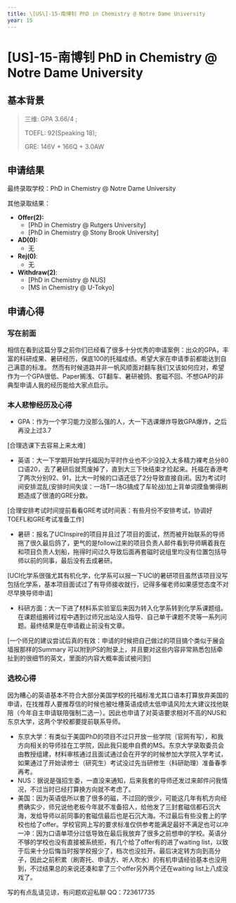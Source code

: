 ```yaml
---
title: \[US\]-15-南博钊 PhD in Chemistry @ Notre Dame University
year: 15
---
```


# \[US\]-15-南博钊 PhD in Chemistry @ Notre Dame University
## 基本背景

> 三维: GPA 3.66/4 ;
>
> TOEFL: 92\(Speaking 18\);
>
> GRE: 146V + 166Q + 3.0AW

## 申请结果

最终录取学校：PhD in Chemistry @ Notre Dame University

其他录取结果：

* **Offer\(2\):**
  * \[PhD in Chemistry @ Rutgers University\]
  * \[PhD in Chemistry @ Stony Brook University\]
* **AD\(0\):**
  * 无
* **Rej\(0\)**:
  * 无
* **Withdraw\(2\)**:
  * \[PhD in Chemistry @ NUS\]
  * \[MS in Chemistry @ U-Tokyo]

## 申请心得

### 写在前面
相信在看到这篇分享之前你们已经看了很多十分优秀的申请案例：出众的GPA，丰富的科研成果、暑研经历，保底100的托福成绩。希望大家在申请季前都能达到自己满意的标准。
然而有时候道路并非一帆风顺面对翻车我们又该如何应对，希望作为一个GPA很低、Paper搁浅、GT翻车、暑研被鸽、套磁不回、不想GAP的非典型申请人我的经历能给大家点启示。
### 本人悲惨经历及心得
* GPA：作为一个学习能力没那么强的人，大一下选课爆炸导致GPA爆炸，之后再没上过3.7

[合理选课下去容易上来太难]

* 英语：大一下学期开始学托福因为平时作业也不少没投入太多精力裸考总分80口语20，去了暑研后就荒废掉了，直到大三下快结束才捡起来。托福在香港考了两次分别92、91，比大一时候的口语还低了2分导致直接自闭。因为考试时间安排混乱(安排时间失误：一场T一场G搞成了车轮战)加上背单词摸鱼懒得刷题造成了很渣的GRE分数。

[合理安排考试时间提前看看GRE考试时间表：有些月份不安排考试，协调好TOEFL和GRE考试准备工作]

* 暑研：报名了UCInspire的项目并且过了项目的面试，然而被开始联系的导师拖了很久最后鸽了，更气的是follow过来的项目负责人邮件看到导师瞒着我在和项目负责人划船，拖得时间过久导致后面再套磁时说组里均没有位置包括导师以前的同事，最后没有去成暑研。

[UCI化学系很强尤其有机化学，化学系可以报一下UCI的暑研项目虽然该项目没写包括化学系，基本项目面试过了有导师接收就行，记得多催老师如果感觉态度不对尽早换导师申请]

* 科研方面：大一下进了材料系实验室后来因为转入化学系转到化学系课题组。在课题组搬砖过程中遇到过师兄出站没人指导、自己单干课题不灵等一系列问题。最终结果是在申请截止前没有文章。

[一个师兄的建议尝试后真的有效：申请的时候把自己做过的项目搞个类似于展会墙报那样的Summary 可以附到PS的附录上，并且要对这些内容非常熟悉包括牵扯到的很细节的英文，里面的内容大概率面试被问到]
### 选校心得
因为糟心的英语基本不符合大部分美国学校的托福标准尤其口语本打算放弃美国的申请，在找推荐人要推荐信的时候也被吐槽英语成绩太低申请风险太大建议找他联陪（今年自主申请联陪强制二选一）。因此也申请了对英语要求相对不高的NUS和东京大学，这两个学校都要提前联系导师。
* 东京大学：有类似于美国PhD的项目不过只开放一些学院（官网有写），和我方向相关的导师挂在工学院，因此我只能申自费的MS。东京大学录取委员会由教授组建，材料审核通过且面试通过会在开学的时候参加大学院入学考试，如果通过了开始读修士（研究生）考试没过先当研修生（科研助理）准备春季再考。
* NUS：据说是强招生委，一直没来通知，后来我套的导师还发过来邮件问我情况，不过当时已经打算换方向就不考虑了。
* 美国：因为英语低所以套了很多的磁，不过回的很少，可能这几年有机方向经费确实少，师兄说他老板今年就不准备招人，给他发了三封套磁信都石沉大海，发给导师以前同事的套磁信最后也是石沉大海。不过最后有些没套上的学校也给了offer。学校官网上写的要求标准仅供参考能满足最好不满足也可以冲一冲：因为口语单项分过低导致在最后我放弃了很多之前想申的学校。英语分不够的学校也没有直接被系统拒，有几个给了offer有的进了waiting list，以致于后来十分后悔当时报学校报少了，档次也没拉开。最后决定转方向到高分子，因此之前积累（刷寄托、申请方、听人吹水）的有机申请经验基本也没用到，不过结果总的来说还凑和拿了三个offer另外两个还在waiting list上八成没戏了。



 写的有点乱请见谅，有问题欢迎私聊 QQ：723617735
